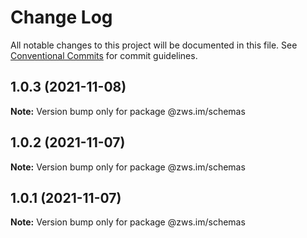 # Change Log

All notable changes to this project will be documented in this file.
See [Conventional Commits](https://conventionalcommits.org) for commit guidelines.

## 1.0.3 (2021-11-08)

**Note:** Version bump only for package @zws.im/schemas





## 1.0.2 (2021-11-07)

**Note:** Version bump only for package @zws.im/schemas





## 1.0.1 (2021-11-07)

**Note:** Version bump only for package @zws.im/schemas
